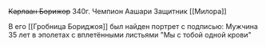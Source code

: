 ~~Карлаан Борижор~~ 340г.
Чемпион Аашари
Защитник [[Милора]]

В его [[Гробница Бориджоя]] был найден портрет с подписью: 
Мужчина 35 лет в эполетах с вплетёнными листьями
"Мы с тобой одной крови"

